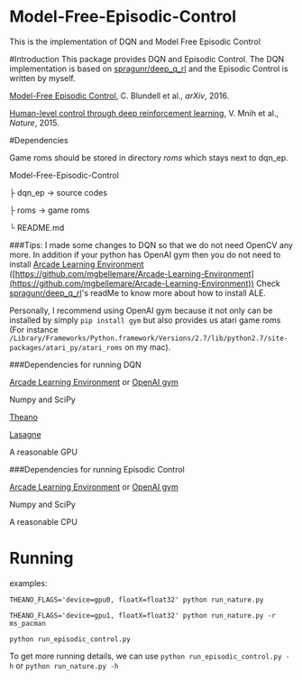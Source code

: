 # Model-Free-Episodic-Control
This is the implementation of DQN and Model Free Episodic Control

#Introduction
This package provides DQN and Episodic Control. The DQN implementation is based on [spragunr/deep_q_rl](https://github.com/spragunr/deep_q_rl) and the Episodic Control is written by myself.

[Model-Free Episodic Control](http://arxiv.org/abs/1606.04460), C. Blundell et al., *arXiv*, 2016.

[Human-level control through deep reinforcement learning](http://www.nature.com/nature/journal/v518/n7540/pdf/nature14236.pdf), V. Mnih et al., *Nature*, 2015.

#Dependencies

Game roms should be stored in directory *roms* which stays next to dqn_ep.

Model-Free-Episodic-Control

├ dqn_ep -> source codes

├ roms -> game roms

└ README.md
		
###Tips: 
I made some changes to DQN so that we do not need OpenCV any more. In addition if your python has OpenAI gym then you do not need to install [Arcade Learning Environment](http://www.arcadelearningenvironment.org/) ([https://github.com/mgbellemare/Arcade-Learning-Environment](https://github.com/mgbellemare/Arcade-Learning-Environment)) Check [spragunr/deep_q_rl](https://github.com/spragunr/deep_q_rl)'s readMe to know more about how to install ALE.

Personally, I recommend using OpenAI gym because it not only can be installed by simply `pip install gym` but also provides us atari game roms (For instance `/Library/Frameworks/Python.framework/Versions/2.7/lib/python2.7/site-packages/atari_py/atari_roms` on my mac).




###Dependencies for running DQN

[Arcade Learning Environment](https://github.com/mgbellemare/Arcade-Learning-Environment) or [OpenAI gym](https://github.com/openai/gym)
 
 Numpy and SciPy

[Theano](http://deeplearning.net/software/theano/)

[Lasagne](http://lasagne.readthedocs.org/en/latest/)

A reasonable GPU

###Dependencies for running Episodic Control

[Arcade Learning Environment](https://github.com/mgbellemare/Arcade-Learning-Environment) or [OpenAI gym](https://github.com/openai/gym)
 
 Numpy and SciPy
 
 A reasonable CPU
 
# Running
examples:

`THEANO_FLAGS='device=gpu0, floatX=float32' python run_nature.py`

`THEANO_FLAGS='device=gpu1, floatX=float32' python run_nature.py -r ms_pacman`

`python run_episodic_control.py`

To get more running details, we can use `python run_episodic_control.py -h` or `python run_nature.py -h`